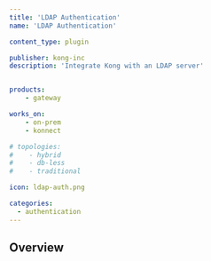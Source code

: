 ```yaml
---
title: 'LDAP Authentication'
name: 'LDAP Authentication'

content_type: plugin

publisher: kong-inc
description: 'Integrate Kong with an LDAP server'


products:
    - gateway

works_on:
    - on-prem
    - konnect

# topologies:
#    - hybrid
#    - db-less
#    - traditional

icon: ldap-auth.png

categories:
  - authentication
---
```


## Overview

